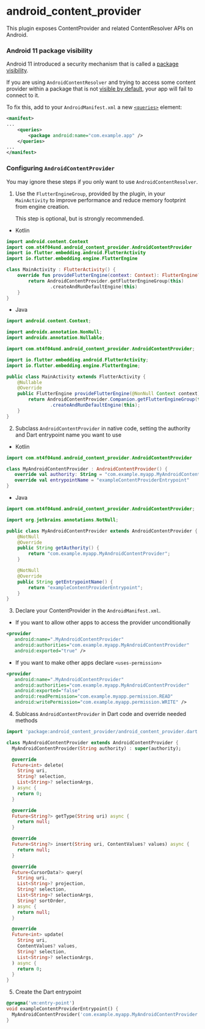 # android_content_provider

This plugin exposes ContentProvider and related ContentResolver APIs on Android.

### Android 11 package visibility

Android 11 introduced a security mechanism that is called a [package visibility](https://developer.android.com/training/package-visibility).

If you are using `AndroidContentResolver` and trying to access some content provider within a package that is not
[visible by default](https://developer.android.com/training/package-visibility/automatic),
your app will fail to connect to it.

To fix this, add to your `AndroidManifest.xml` a new [`<queries>`](https://developer.android.com/guide/topics/manifest/queries-element) element:

```xml
<manifest>
...
    <queries>
        <package android:name="com.example.app" />
    </queries>
...
</manifest>
```

### Configuring `AndroidContentProvider`

You may ignore these steps if you only want to use `AndroidContentResolver`.

1. Use the `FlutterEngineGroup`, provided by the plugin, in your `MainActivity`
   to improve performance and reduce memory footprint from engine creation.

   This step is optional, but is strongly recommended.

* Kotlin

```kotlin
import android.content.Context
import com.nt4f04und.android_content_provider.AndroidContentProvider
import io.flutter.embedding.android.FlutterActivity
import io.flutter.embedding.engine.FlutterEngine

class MainActivity : FlutterActivity() {
    override fun provideFlutterEngine(context: Context): FlutterEngine? {
        return AndroidContentProvider.getFlutterEngineGroup(this)
                .createAndRunDefaultEngine(this)
    }
}
```

* Java

```java
import android.content.Context;

import androidx.annotation.NonNull;
import androidx.annotation.Nullable;

import com.nt4f04und.android_content_provider.AndroidContentProvider;

import io.flutter.embedding.android.FlutterActivity;
import io.flutter.embedding.engine.FlutterEngine;

public class MainActivity extends FlutterActivity {
    @Nullable
    @Override
    public FlutterEngine provideFlutterEngine(@NonNull Context context) {
        return AndroidContentProvider.Companion.getFlutterEngineGroup(this)
                .createAndRunDefaultEngine(this);
    }
}
```

2. Subclass `AndroidContentProvider` in native code, setting the authority and Dart entrypoint name you want to use

* Kotlin

```kotlin
import com.nt4f04und.android_content_provider.AndroidContentProvider

class MyAndroidContentProvider : AndroidContentProvider() {
   override val authority: String = "com.example.myapp.MyAndroidContentProvider"
   override val entrypointName = "exampleContentProviderEntrypoint"
}
```

* Java

```java
import com.nt4f04und.android_content_provider.AndroidContentProvider;

import org.jetbrains.annotations.NotNull;

public class MyAndroidContentProvider extends AndroidContentProvider {
    @NotNull
    @Override
    public String getAuthority() {
        return "com.example.myapp.MyAndroidContentProvider";
    }

    @NotNull
    @Override
    public String getEntrypointName() {
        return "exampleContentProviderEntrypoint";
    }
}
```

3. Declare your ContentProvider in the `AndroidManifest.xml`.

* If you want to allow other apps to access the provider unconditionally

```xml
<provider
   android:name=".MyAndroidContentProvider"
   android:authorities="com.example.myapp.MyAndroidContentProvider"
   android:exported="true" />
```

* If you want to make other apps declare `<uses-permission>`

```xml
<provider
   android:name=".MyAndroidContentProvider"
   android:authorities="com.example.myapp.MyAndroidContentProvider"
   android:exported="false"
   android:readPermission="com.example.myapp.permission.READ"
   android:writePermission="com.example.myapp.permission.WRITE" />
```

4. Sublcass `AndroidContentProvider` in Dart code and override needed methods

```dart
import 'package:android_content_provider/android_content_provider.dart';

class MyAndroidContentProvider extends AndroidContentProvider {
  MyAndroidContentProvider(String authority) : super(authority);

  @override
  Future<int> delete(
    String uri,
    String? selection,
    List<String>? selectionArgs,
  ) async {
    return 0;
  }

  @override
  Future<String?> getType(String uri) async {
    return null;
  }

  @override
  Future<String?> insert(String uri, ContentValues? values) async {
    return null;
  }

  @override
  Future<CursorData?> query(
    String uri,
    List<String>? projection,
    String? selection,
    List<String>? selectionArgs,
    String? sortOrder,
  ) async {
    return null;
  }

  @override
  Future<int> update(
    String uri,
    ContentValues? values,
    String? selection,
    List<String>? selectionArgs,
  ) async {
    return 0;
  }
}
```

5. Create the Dart entrypoint

```dart
@pragma('vm:entry-point')
void exampleContentProviderEntrypoint() {
  MyAndroidContentProvider('com.example.myapp.MyAndroidContentProvider');
}
```
